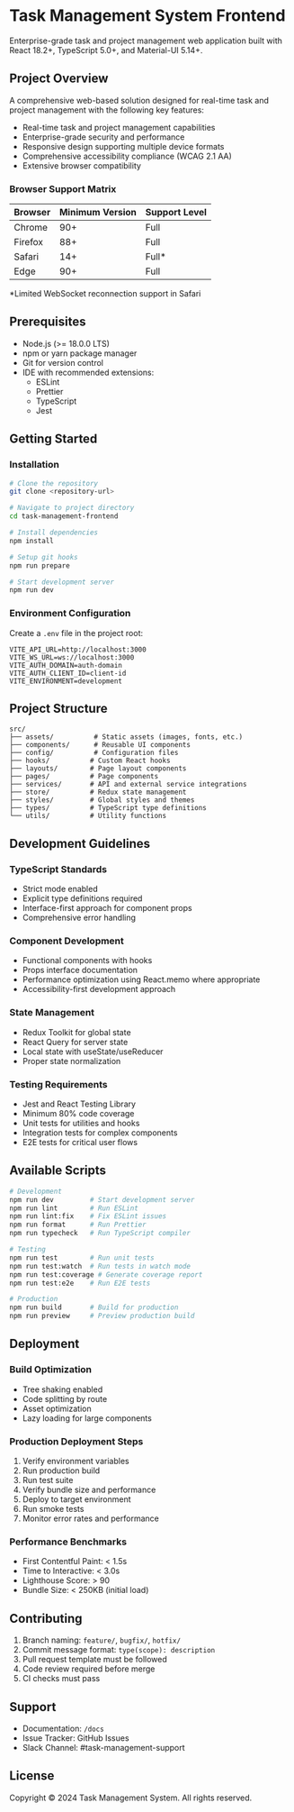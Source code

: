 # Task Management System Frontend

Enterprise-grade task and project management web application built with React 18.2+, TypeScript 5.0+, and Material-UI 5.14+.

## Project Overview

A comprehensive web-based solution designed for real-time task and project management with the following key features:

- Real-time task and project management capabilities
- Enterprise-grade security and performance
- Responsive design supporting multiple device formats
- Comprehensive accessibility compliance (WCAG 2.1 AA)
- Extensive browser compatibility

### Browser Support Matrix

| Browser | Minimum Version | Support Level |
|---------|----------------|---------------|
| Chrome  | 90+            | Full          |
| Firefox | 88+            | Full          |
| Safari  | 14+            | Full*         |
| Edge    | 90+            | Full          |

*Limited WebSocket reconnection support in Safari

## Prerequisites

- Node.js (>= 18.0.0 LTS)
- npm or yarn package manager
- Git for version control
- IDE with recommended extensions:
  - ESLint
  - Prettier
  - TypeScript
  - Jest

## Getting Started

### Installation

```bash
# Clone the repository
git clone <repository-url>

# Navigate to project directory
cd task-management-frontend

# Install dependencies
npm install

# Setup git hooks
npm run prepare

# Start development server
npm run dev
```

### Environment Configuration

Create a `.env` file in the project root:

```env
VITE_API_URL=http://localhost:3000
VITE_WS_URL=ws://localhost:3000
VITE_AUTH_DOMAIN=auth-domain
VITE_AUTH_CLIENT_ID=client-id
VITE_ENVIRONMENT=development
```

## Project Structure

```
src/
├── assets/          # Static assets (images, fonts, etc.)
├── components/      # Reusable UI components
├── config/          # Configuration files
├── hooks/          # Custom React hooks
├── layouts/        # Page layout components
├── pages/          # Page components
├── services/       # API and external service integrations
├── store/          # Redux state management
├── styles/         # Global styles and themes
├── types/          # TypeScript type definitions
└── utils/          # Utility functions
```

## Development Guidelines

### TypeScript Standards

- Strict mode enabled
- Explicit type definitions required
- Interface-first approach for component props
- Comprehensive error handling

### Component Development

- Functional components with hooks
- Props interface documentation
- Performance optimization using React.memo where appropriate
- Accessibility-first development approach

### State Management

- Redux Toolkit for global state
- React Query for server state
- Local state with useState/useReducer
- Proper state normalization

### Testing Requirements

- Jest and React Testing Library
- Minimum 80% code coverage
- Unit tests for utilities and hooks
- Integration tests for complex components
- E2E tests for critical user flows

## Available Scripts

```bash
# Development
npm run dev         # Start development server
npm run lint        # Run ESLint
npm run lint:fix    # Fix ESLint issues
npm run format      # Run Prettier
npm run typecheck   # Run TypeScript compiler

# Testing
npm run test        # Run unit tests
npm run test:watch  # Run tests in watch mode
npm run test:coverage # Generate coverage report
npm run test:e2e    # Run E2E tests

# Production
npm run build       # Build for production
npm run preview     # Preview production build
```

## Deployment

### Build Optimization

- Tree shaking enabled
- Code splitting by route
- Asset optimization
- Lazy loading for large components

### Production Deployment Steps

1. Verify environment variables
2. Run production build
3. Run test suite
4. Verify bundle size and performance
5. Deploy to target environment
6. Run smoke tests
7. Monitor error rates and performance

### Performance Benchmarks

- First Contentful Paint: < 1.5s
- Time to Interactive: < 3.0s
- Lighthouse Score: > 90
- Bundle Size: < 250KB (initial load)

## Contributing

1. Branch naming: `feature/`, `bugfix/`, `hotfix/`
2. Commit message format: `type(scope): description`
3. Pull request template must be followed
4. Code review required before merge
5. CI checks must pass

## Support

- Documentation: `/docs`
- Issue Tracker: GitHub Issues
- Slack Channel: #task-management-support

## License

Copyright © 2024 Task Management System. All rights reserved.
